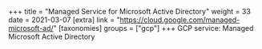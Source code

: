 +++
title = "Managed Service for Microsoft Active Directory"
weight = 33
date = 2021-03-07
[extra]
link = "https://cloud.google.com/managed-microsoft-ad/"
[taxonomies]
groups = ["gcp"]
+++
GCP service: Managed Microsoft Active Directory

